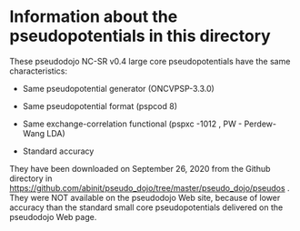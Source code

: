 # Information about the pseudopotentials in this directory

These pseudodojo NC-SR v0.4 large core pseudopotentials have the same characteristics:

* Same pseudopotential generator (ONCVPSP-3.3.0)

* Same pseudopotential format (pspcod 8)

* Same exchange-correlation functional (pspxc -1012 , PW - Perdew-Wang LDA)

* Standard accuracy

They have been downloaded on September 26, 2020 from the Github directory
in https://github.com/abinit/pseudo_dojo/tree/master/pseudo_dojo/pseudos .
They were NOT available on the pseudodojo Web site, because of lower accuracy than the standard small core
pseudopotentials delivered on the pseudodojo Web page.



